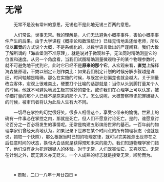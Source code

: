 # 无常

&emsp;&emsp;无常不是没有常州的意思，无锡也不是此地无锡三百两的意思。

&emsp;&emsp;人们常说，世事无常。我的理解是，人们无法避免小概率事件，害怕小概率事件产生的后果。由于大学课程《概率论和数理统计》已经无情地丢还给老师，所以仅以**直觉**的方式说个大概，不是系统化的，以数学语言做出的严谨阐释。我们大致了解所谓的「海森堡测不准原理」，就是说对于微观粒子，无法同时精确测量它的位置和速度。从另一个角度看，当我们试图精确测量微观粒子的某个物理参数时，就不可避免地干扰到它，此时它已经不是**原来的那个它**。从宏观来看，**直觉上**解释海森堡原理，不妨以制定计划作类比：如果我们制定计划的时候分解步骤越是详细，时间轴越是精确，那么在实施的时候，与既定计划偏差也就会越大。关于测量改变客体，宏观上很难类比，硬要打个比喻的话那就是：当你从头到脚打量某个人的时候，他就不可避免地发生极其微妙的变化，或许我们在心理学上可以认定，被仔细打量的那个人已经不是原来的那个人了。怎么说呢，大概警察审讯犯罪嫌疑人的时候，被审讯者将认为此后人生有大不同。

&emsp;&emsp;一切尽在掌控的幻觉很好笑，很多人相信这个，享受它带来的愉悦。世界上的确有一件事必在掌控之内，那就是死亡，但人们不愿意讨论死亡。是的，谁愿意讨论百分之一百必将发生的事情呢。无常是构建五彩缤纷世界的基石。一百年前的物理学家们曾经天真地认为，如果记录下世界在某个时间点的所有物理状态（也就是说，抓取一个快照），那么根据当时已知的物理定律，就可以完美推测出世界在之后任意时间的状态，换句大白话就是获得预知未来的能力。我们知道物理学家们错了，他们没有身为犯罪嫌疑人的体验。对于无常，人们既害怕它，又喜欢它。无常在计划之外，既无褒义亦无贬义。一个人成熟的标志就是接受无常，顺势而为。

&emsp;&emsp;

&emsp;&emsp;※ 商默，二〇一八年十月廿四日 ※